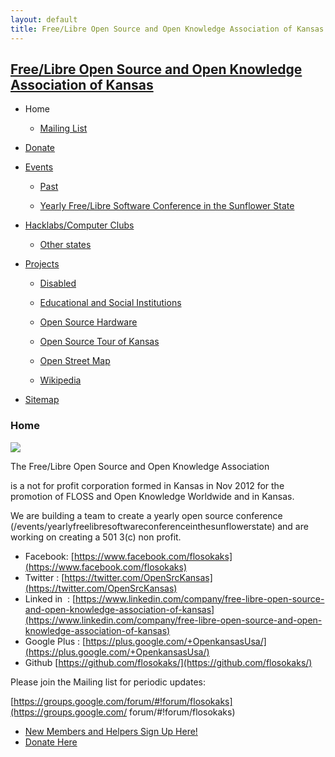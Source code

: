 ```yaml
---
layout: default
title: Free/Libre Open Source and Open Knowledge Association of Kansas
---
```

## [Free/Libre Open Source and Open Knowledge Association of Kansas](http://www.openkansas.us/)

  * Home

    * [Mailing List](/home/mailing-list)

  * [Donate](/donate)

  * [Events](/events-1)

    * [Past](/events-1/past)

    * [Yearly Free/Libre Software Conference in the Sunflower State](/events-1/yearlyfreelibresoftwareconferenceinthesunflowerstate)

  * [Hacklabs/Computer Clubs](/hacklabscomputer-clubs)

    * [Other states](/hacklabscomputer-clubs/other-states)

  * [Projects](/projects)

    * [Disabled](/projects/disabled)

    * [Educational and Social Institutions](/projects/educational-and-social-institutions)

    * [Open Source Hardware](/projects/open-source-hardware)

    * [Open Source Tour of Kansas](/projects/open-source-tour-of-kansas)

    * [Open Street Map](/projects/open-street-map)

    * [Wikipedia](/projects/wikipedia)

  * [Sitemap](/system/app/pages/sitemap/hierarchy)

###  Home

  

  

[![](http://www.openkansas.us/_/rsrc/1403111486446/home/flosokaksv3_2.png?height=400&width=266)](http://www.openkansas.us/home/flosokaksv3_2.png?attredirects=0)
  
The Free/Libre Open Source and Open Knowledge Association

is a not for profit corporation formed in Kansas in Nov 2012 for the promotion
of FLOSS and Open Knowledge Worldwide and in Kansas.

  

We are building a team to create a yearly open source conference (/events/yearlyfreelibresoftwareconferenceinthesunflowerstate) and are working on creating a 501 3(c) non profit.
  

  * Facebook: [https://www.facebook.com/flosokaks](https://www.facebook.com/flosokaks)
  * Twitter : [https://twitter.com/OpenSrcKansas](https://twitter.com/OpenSrcKansas)
  * Linked in  : [https://www.linkedin.com/company/free-libre-open-source-and-open-knowledge-association-of-kansas](https://www.linkedin.com/company/free-libre-open-source-and-open-knowledge-association-of-kansas)
  * Google Plus : [https://plus.google.com/+OpenkansasUsa/](https://plus.google.com/+OpenkansasUsa/)
  * Github [https://github.com/flosokaks/](https://github.com/flosokaks/)  


Please join the Mailing list for periodic updates:

[https://groups.google.com/forum/#!forum/flosokaks](https://groups.google.com/
forum/#!forum/flosokaks)

  

  * [New Members and Helpers Sign Up Here!](http://www.openkansas.us/events-1/past/makerfairekc/sign-up-sheet)
  * [Donate Here](http://www.openkansas.us/donate)


